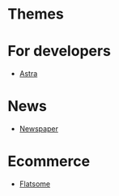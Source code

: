 # Themes

# For developers
- [Astra](https://wpastra.com/)

# News
- [Newspaper](https://themeforest.net/item/newspaper/5489609)

# Ecommerce
- [Flatsome](https://themeforest.net/item/flatsome-multipurpose-responsive-woocommerce-theme/5484319)